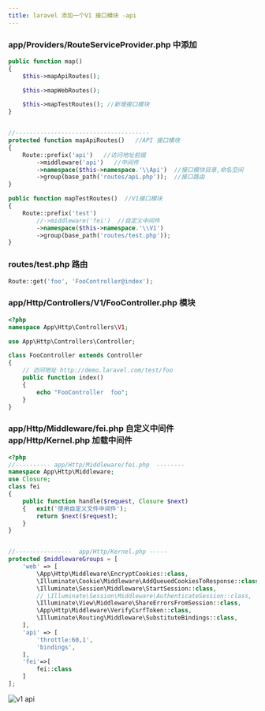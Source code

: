 ```yaml
---
title: laravel 添加一个V1 接口模块 -api
---
```

###  app/Providers/RouteServiceProvider.php  中添加

```php
public function map()
{
    $this->mapApiRoutes();

    $this->mapWebRoutes();

    $this->mapTestRoutes(); //新增接口模块
}


//--------------------------------------
protected function mapApiRoutes()   //API 接口模块
{
    Route::prefix('api')   //访问地址前缀
        ->middleware('api')   //中间件
        ->namespace($this->namespace.'\\Api')  //接口模块目录,命名空间
        ->group(base_path('routes/api.php'));  //接口路由
}

public function mapTestRoutes()  //V1接口模块
{
    Route::prefix('test')
        //->middleware('fei')  //自定义中间件
        ->namespace($this->namespace.'\\V1')
        ->group(base_path('routes/test.php'));
}
```

### routes/test.php   路由

```php
Route::get('foo', 'FooController@index');
```

### app/Http/Controllers/V1/FooController.php  模块

```php
<?php
namespace App\Http\Controllers\V1;

use App\Http\Controllers\Controller;

class FooController extends Controller
{
    // 访问地址 http://demo.laravel.com/test/foo
    public function index()
    {
        echo "FooController  foo";
    }
}
```

### app/Http/Middleware/fei.php 自定义中间件   app/Http/Kernel.php  加载中间件

```php
<?php
//---------- app/Http/Middleware/fei.php  --------
namespace App\Http\Middleware;
use Closure;
class fei
{
    public function handle($request, Closure $next)
    {   exit('使用自定义文件中间件');
        return $next($request);
    }
}


//----------------  app/Http/Kernel.php -----
protected $middlewareGroups = [
    'web' => [
        \App\Http\Middleware\EncryptCookies::class,
        \Illuminate\Cookie\Middleware\AddQueuedCookiesToResponse::class,
        \Illuminate\Session\Middleware\StartSession::class,
        // \Illuminate\Session\Middleware\AuthenticateSession::class,
        \Illuminate\View\Middleware\ShareErrorsFromSession::class,
        \App\Http\Middleware\VerifyCsrfToken::class,
        \Illuminate\Routing\Middleware\SubstituteBindings::class,
    ],
    'api' => [
        'throttle:60,1',
        'bindings',
    ],
    'fei'=>[
        fei::class
    ]
];
```

![v1 api](/img/laravel/v1_api.png "v1 api")































